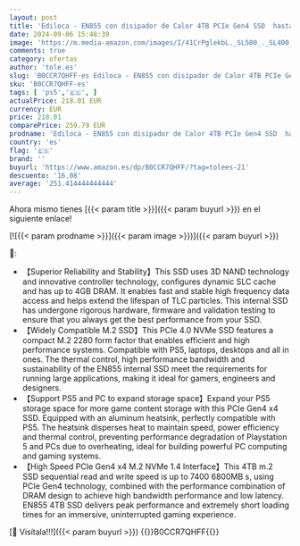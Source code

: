 ```yaml
---
layout: post
title: 'Ediloca - EN855 con disipador de Calor 4TB PCIe Gen4 SSD  hasta 7400MB/s  NVMe M.2 2280  Flash NAND TLC 3D  Unidad de Estado sólido  configurar caché DRAM  Compatible con PS5 y PC'
date: 2024-09-06 15:48:39
image: 'https://m.media-amazon.com/images/I/41CrPglekbL._SL500_._SL400_.jpg'
comments: true
category: ofertas
author: 'tole.es'
slug: 'B0CCR7QHFF-es Ediloca - EN855 con disipador de Calor 4TB PCIe Gen4 SSD...'
sku: 'B0CCR7QHFF-es'
tags: [ 'ps5','🇪🇸', ]
actualPrice: 218.01 EUR
currency: EUR
price: 218.01
comparePrice: 259.79 EUR
prodname: 'Ediloca - EN855 con disipador de Calor 4TB PCIe Gen4 SSD  hasta 7400MB/s  NVMe M.2 2280  Flash NAND TLC 3D  Unidad de Estado sólido  configurar caché DRAM  Compatible con PS5 y PC'
country: 'es'
flag: '🇪🇸'
brand: ''
buyurl: 'https://www.amazon.es/dp/B0CCR7QHFF/?tag=tolees-21'
descuento: '16.08'
average: '251.414444444444'
---
```


Ahora mismo tienes [{{< param title >}}]({{< param buyurl >}}) en el siguiente enlace!

[![{{< param prodname >}}]({{< param image >}})]({{< param buyurl >}})

🔎:

- 【Superior Reliability and Stability】This SSD uses 3D NAND technology and innovative controller technology, configures dynamic SLC cache and has up to 4GB DRAM. It enables fast and stable high frequency data access and helps extend the lifespan of TLC particles. This internal SSD has undergone rigorous hardware, firmware and validation testing to ensure that you always get the best performance from your SSD.
- 【Widely Compatible M.2 SSD】This PCIe 4.0 NVMe SSD features a compact M.2 2280 form factor that enables efficient and high performance systems. Compatible with PS5, laptops, desktops and all in ones. The thermal control, high performance bandwidth and sustainability of the EN855 internal SSD meet the requirements for running large applications, making it ideal for gamers, engineers and designers.
- 【Support PS5 and PC to expand storage space】Expand your PS5 storage space for more game content storage with this PCIe Gen4 x4 SSD. Equipped with an aluminum heatsink, perfectly compatible with PS5. The heatsink disperses heat to maintain speed, power efficiency and thermal control, preventing performance degradation of Playstation 5 and PCs due to overheating, ideal for building powerful PC computing and gaming systems.
- 【High Speed PCIe Gen4 x4 M.2 NVMe 1.4 Interface】This 4TB m.2 SSD sequential read and write speed is up to 7400 6800MB s, using PCIe Gen4 technology, combined with the performance combination of DRAM design to achieve high bandwidth performance and low latency. EN855 4TB SSD delivers peak performance and extremely short loading times for an immersive, uninterrupted gaming experience.

[🛒 Visítala!!!]({{< param buyurl >}})
{{<world>}}B0CCR7QHFF{{</world>}}
